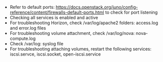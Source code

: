 - Refer to default ports: https://docs.openstack.org/juno/config-reference/content/firewalls-default-ports.html to check for port listening
- Checking all services is enabled and active 
- For troubleshooting Horizon, check /var/log/apache2 folders: access.log and error.log files
- For troubleshooting volume attachment, check /var/log/nova: nova-compute.log
- Check /var/log: syslog file
- For troubleshooting attaching volumes, restart the following services: iscsi.servce, iscsi.socket, open-iscsi.service 